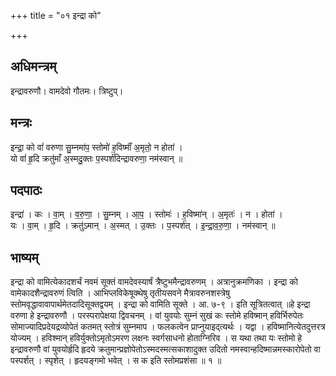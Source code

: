 +++
title = "०१ इन्द्रा को"

+++
## अधिमन्त्रम्
इन्द्रावरुणौ। वामदेवो गौतमः। त्रिष्टुप्।

## मन्त्रः
इन्द्रा॒ को वां॑ वरुणा सु॒म्नमा॑प॒ स्तोमो॑ ह॒विष्माँ॑ अ॒मृतो॒ न होता॑ ।  
यो वां॑ हृ॒दि क्रतु॑माँ अ॒स्मदु॒क्तः प॒स्पर्श॑दिन्द्रावरुणा॒ नम॑स्वान् ॥

## पदपाठः
इन्द्रा॑ । कः । वा॒म् । व॒रु॒णा॒ । सु॒म्नम् । आ॒प॒ । स्तोमः॑ । ह॒विष्मा॑न् । अ॒मृतः॑ । न । होता॑ ।  
यः । वा॒म् । हृ॒दि । क्रतु॑ऽमान् । अ॒स्मत् । उ॒क्तः । प॒स्पर्श॑त् । इ॒न्द्रा॒व॒रु॒णा॒ । नम॑स्वान् ॥

## भाष्यम्
इन्द्रा को वामित्येकादशर्चं नवमं सूक्तं वामदेवस्यार्षं त्रैष्टुभमैन्द्रावरुणम् । अत्रानुक्रमणिका । इन्द्रा को वामेकादशैन्द्रावरुणं त्विति । आभिप्लविकेषूक्थेषु तृतीयसवने मैत्रावरुनशस्त्रेषु स्तोमवृद्धावावापार्थमेतदादिसूक्तद्वयम् । इन्द्रा को वामिति सूक्ते । आ. ७-९ । इति सूत्रितत्वात् ॥हे इन्द्रा वरुणा हे इन्द्रावरुणौ । परस्परापेक्षया द्विवचनम् । वां युवयोः सुम्नं सुखं कः स्तोमे हविष्मान् हविर्भिरुपेतः सोमाज्यादिप्रदेयद्रव्योपेतं कतमत् स्तोत्रं सुम्नमाप । फलकत्वेन प्राप्नुयाइद्त्यर्थः । यद्वा । हविष्मानित्येतदुत्तरत्र योज्यम् । हविश्मान् हविर्युक्तोऽमृतोऽमरण लक्षनः स्वर्गसाधनो होताग्निरिव । स यथा तथा यः स्तोमो हे इन्द्रावरुणौ वां युवयोर्हृदि हृदये क्रतुमान्प्रज्ञोपेतोऽस्मदस्मत्सकाशादुक्त उदितो नमस्वान्हदिष्मान्नमस्कारोपेतो वा पस्पर्शत् । स्पृशेत् । हृदयङ्गमो भवेत् । स क इति स्तोमप्रशंसा ॥ १ ॥